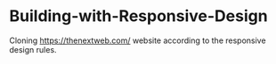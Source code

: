# Building-with-Responsive-Design
Cloning https://thenextweb.com/ website according to the responsive design rules.
